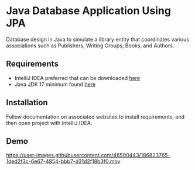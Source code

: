 # Java Database Application Using JPA

Database design in Java to simulate a library entity that coordinates various associations such as Publishers, Writing Groups, Books, and Authors.

## Requirements

- IntelliJ IDEA preferred that can be downloaded [here](https://www.jetbrains.com/idea/download/#section=mac)
- Java JDK 17 minimum found [here](https://www.oracle.com/java/technologies/javase/jdk17-archive-downloads.html)

## Installation

Follow documentation on associated websites to install requirements, and then open project with IntelliJ IDEA.

## Demo
https://user-images.githubusercontent.com/46500443/186823765-1ded2f3c-6e67-4854-bbb7-d31d2f18b3f0.mov
